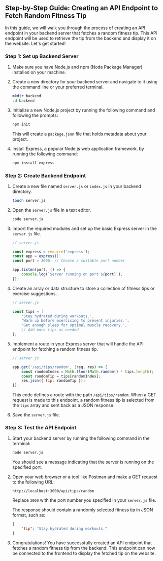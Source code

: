 ## Step-by-Step Guide: Creating an API Endpoint to Fetch Random Fitness Tip

In this guide, we will walk you through the process of creating an API endpoint in your backend server that fetches a random fitness tip. This API endpoint will be used to retrieve the tip from the backend and display it on the website. Let's get started!

### Step 1: Set up Backend Server

1. Make sure you have Node.js and npm (Node Package Manager) installed on your machine.

2. Create a new directory for your backend server and navigate to it using the command line or your preferred terminal.

   ```bash
   mkdir backend
   cd backend
   ```

3. Initialize a new Node.js project by running the following command and following the prompts:

   ```bash
   npm init
   ```

   This will create a `package.json` file that holds metadata about your project.

4. Install Express, a popular Node.js web application framework, by running the following command:

   ```bash
   npm install express
   ```

### Step 2: Create Backend Endpoint

1. Create a new file named `server.js` or `index.js` in your backend directory.

   ```bash
   touch server.js
   ```

2. Open the `server.js` file in a text editor.

   ```bash
   code server.js
   ```

3. Import the required modules and set up the basic Express server in the `server.js` file.

   ```javascript
   // server.js

   const express = require('express');
   const app = express();
   const port = 3000; // Choose a suitable port number

   app.listen(port, () => {
       console.log(`Server running on port ${port}`);
   });
   ```

4. Create an array or data structure to store a collection of fitness tips or exercise suggestions.

   ```javascript
   // server.js

   const tips = [
       'Stay hydrated during workouts.',
       'Warm up before exercising to prevent injuries.',
       'Get enough sleep for optimal muscle recovery.',
       // Add more tips as needed
   ];
   ```

5. Implement a route in your Express server that will handle the API endpoint for fetching a random fitness tip.

   ```javascript
   // server.js

   app.get('/api/tips/random', (req, res) => {
       const randomIndex = Math.floor(Math.random() * tips.length);
       const randomTip = tips[randomIndex];
       res.json({ tip: randomTip });
   });
   ```

   This code defines a route with the path `/api/tips/random`. When a GET request is made to this endpoint, a random fitness tip is selected from the `tips` array and sent back as a JSON response.

6. Save the `server.js` file.

### Step 3: Test the API Endpoint

1. Start your backend server by running the following command in the terminal:

   ```bash
   node server.js
   ```

   You should see a message indicating that the server is running on the specified port.

2. Open your web browser or a tool like Postman and make a GET request to the following URL:

   ```
   http://localhost:3000/api/tips/random
   ```

   Replace `3000` with the port number you specified in your `server.js` file.

   The response should contain a randomly selected fitness tip in JSON format, such as:

   ```json
   {
       "tip": "Stay hydrated during workouts."
   }
   ```

3. Congratulations! You have successfully created an API endpoint that fetches a random fitness tip from the backend. This endpoint can now be connected to the frontend to display the fetched tip on the website.

